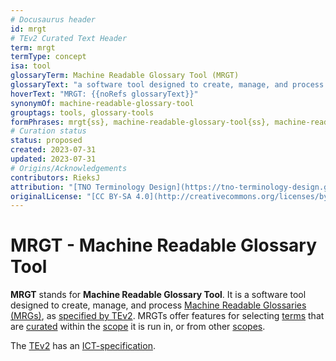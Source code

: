 ```yaml
---
# Docusaurus header
id: mrgt
# TEv2 Curated Text Header
term: mrgt
termType: concept
isa: tool
glossaryTerm: Machine Readable Glossary Tool (MRGT)
glossaryText: "a software tool designed to create, manage, and process [Machine Readable Glossaries (MRGs)](@), as [specified by TEv2](/docs/spec-tools/mrgt). MRGTs offer features for selecting [terms](@) that are [curated](@) within the [scope](@) it is run in, or from other [scopes](@)."
hoverText: "MRGT: {{noRefs glossaryText}}"
synonymOf: machine-readable-glossary-tool
grouptags: tools, glossary-tools
formPhrases: mrgt{ss}, machine-readable-glossary-tool{ss}, machine-readable-glossary-tool{ss}-mrgt{ss}
# Curation status
status: proposed
created: 2023-07-31
updated: 2023-07-31
# Origins/Acknowledgements
contributors: RieksJ
attribution: "[TNO Terminology Design](https://tno-terminology-design.github.io/tev2-specifications/docs)"
originalLicense: "[CC BY-SA 4.0](http://creativecommons.org/licenses/by-sa/4.0/?ref=chooser-v1)"
---
```


# MRGT - Machine Readable Glossary Tool

**MRGT** stands for **Machine Readable Glossary Tool**. It is a software tool designed to create, manage, and process [Machine Readable Glossaries (MRGs)](@), as [specified by TEv2](/docs/spec-tools/mrgt). MRGTs offer features for selecting [terms](@) that are [curated](@) within the [scope](@) it is run in, or from other [scopes](@).


The [TEv2](@) has an [ICT-specification](/docs/spec-tools/mrgt).

